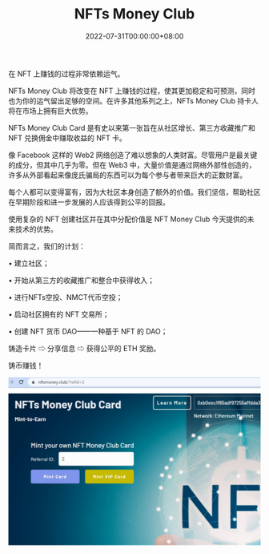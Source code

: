 ﻿---
title: "NFTs Money Club"
description: "NFT 旨在从社区增长中获得收益。"
date: 2022-07-31T00:00:00+08:00
lastmod: 2022-07-31T00:00:00+08:00
draft: false
authors: ["Metabd"]
featuredImage: "nfts-money-club.png"
tags: ["Collectibles","NFTs Money Club"]
categories: ["nfts"]
nfts: ["Collectibles"]
blockchain: "ETH"
website: "http://nftsmoney.club/"
twitter: "https://twitter.com/NftsMoney"
discord: "https://discord.com/invite/nDtcHkpcmN"
telegram: "https://t.me/NFTsMoneyClub"
github: ""
youtube: ""
twitch: ""
facebook: ""
instagram: ""
reddit: ""
medium: ""
steam: ""
gitbook: ""
googleplay: ""
appstore: ""
status: "Live"
weight: 
lightgallery: true
toc: true
pinned: false
recommend: false
recommend1: false
---
在 NFT 上赚钱的过程非常依赖运气。

NFTs Money Club 将改变在 NFT 上赚钱的过程，使其更加稳定和可预测，同时也为你的运气留出足够的空间。在许多其他系列之上，NFTs Money Club 持卡人将在市场上拥有巨大优势。 

NFTs Money Club Card 是有史以来第一张旨在从社区增长、第三方收藏推广和 NFT 兑换佣金中赚取收益的 NFT 卡。

像 Facebook 这样的 Web2 网络创造了难以想象的人类财富。尽管用户是最关键的成分，但其​​中几乎为零。但在 Web3 中，大量价值是通过网络外部性创造的，许多从外部看起来像庞氏骗局的东西可以为每个参与者带来巨大的正数财富。 

每个人都可以变得富有，因为大社区本身创造了额外的价值。我们坚信，帮助社区在早期阶段和进一步发展的人应该得到公平的回报。

使用复杂的 NFT 创建社区并在其中分配价值是 NFT Money Club 今天提供的未来技术的优势。

简而言之，我们的计划：

• 建立社区；

• 开始从第三方的收藏推广和整合中获得收入； 

• 进行NFTs空投、NMCT代币空投；

• 启动社区拥有的 NFT 交易所；

• 创建 NFT 货币 DAO——一种基于 NFT 的 DAO；

铸造卡片 ⇨ 分享信息 ⇨ 获得公平的 ETH 奖励。

铸币赚钱！ 

![1](49681351334384.png)